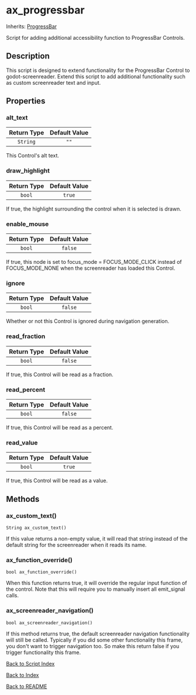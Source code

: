 # ax_progressbar
Inherits: [ProgressBar](https://docs.godotengine.org/en/stable/classes/class_progressbar.html)

Script for adding additional accessibility function to ProgressBar Controls.

## Description

This script is designed to extend functionality for the ProgressBar Control to godot-screenreader. Extend this script to add additional functionality such as custom screenreader text and input.

## Properties

### alt_text

| Return Type | Default Value |
|:-------------:|:-------------:|
| ``String`` | ``""``

This Control's alt text.

### draw_highlight

| Return Type | Default Value |
|:-------------:|:-------------:|
| ``bool`` | ``true``

If true, the highlight surrounding the control when it is selected is drawn.

### enable_mouse

| Return Type | Default Value |
|:-------------:|:-------------:|
| ``bool`` | ``false``

If true, this node is set to focus_mode = FOCUS_MODE_CLICK instead of FOCUS_MODE_NONE when the screenreader has loaded this Control.

### ignore

| Return Type | Default Value |
|:-------------:|:-------------:|
| ``bool`` | ``false``

Whether or not this Control is ignored during navigation generation.


### read_fraction

| Return Type | Default Value |
|:-------------:|:-------------:|
| ``bool`` | ``false``

If true, this Control will be read as a fraction.

### read_percent

| Return Type | Default Value |
|:-------------:|:-------------:|
| ``bool`` | ``false``

If true, this Control will be read as a percent.

### read_value

| Return Type | Default Value |
|:-------------:|:-------------:|
| ``bool`` | ``true``

If true, this Control will be read as a value.

## Methods

### ax_custom_text()
``String ax_custom_text()``

If this value returns a non-empty value, it will read that string instead of the default string for the screenreader when it reads its name.

### ax_function_override()
``bool ax_function_override()``

When this function returns true, it will override the regular input function of the control. Note that this will require you to manually insert all emit_signal calls.

### ax_screenreader_navigation()
``bool ax_screenreader_navigation()``

If this method returns true, the default screenreader navigation functionality will still be called. Typically if you did some other functionality this frame, you don't want to trigger navigation too. So make this return false if you trigger functionality this frame.

[Back to Script Index](../scripts_info.md)

[Back to Index](../index.md)

[Back to README](../../../README.md)
